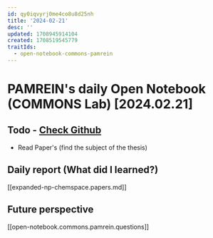 ```yaml
---
id: qy0iqvyrj0me4co8u8d25nh
title: '2024-02-21'
desc: ''
updated: 1708945914104
created: 1708519545779
traitIds:
  - open-notebook-commons-pamrein
---
```


# PAMREIN's daily Open Notebook (COMMONS Lab) [2024.02.21]

## Todo - [Check Github](https://github.com/orgs/commons-research/projects/2/views/1)
- Read Paper's (find the subject of the thesis)


## Daily report (What did I learned?)
[[expanded-np-chemspace.papers.md]]


## Future perspective
[[open-notebook.commons.pamrein.questions]]